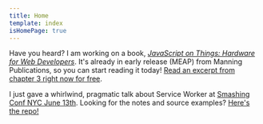 ```yaml
---
title: Home
template: index
isHomePage: true
---
```

Have you heard? I am working on a book, [_JavaScript on Things: Hardware for Web Developers_](https://www.manning.com/books/javascript-on-things). It's already in early release (MEAP) from Manning Publications, so you can start reading it today! [Read an excerpt from chapter 3 right now for free](/2016/11/30/voltage-current-resistancewith-gnomes/).

I just gave a whirlwind, pragmatic talk about Service Worker at [Smashing Conf NYC June 13th](https://smashingconf.com/speakers/lyza-danger-gardner). Looking for the notes and source examples? [Here's the repo!](https://github.com/lyzadanger/pragmatist-service-worker-2)

